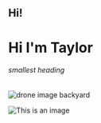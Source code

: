 ## Hi!
# Hi I'm Taylor
###### smallest heading

<img src="https://github.com/tkylesh/tkylesh/blob/main/DJI_0335.JPG" alt="drone image backyard"/>

![This is an image](https://myoctocat.com/assets/images/base-octocat.svg)
